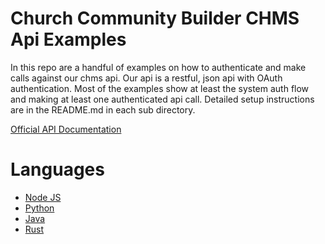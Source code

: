 # Church Community Builder CHMS Api Examples
In this repo are a handful of examples on how to authenticate and make calls
against our chms api. Our api is a restful, json api with OAuth authentication.
Most of the examples show at least the system auth flow and making at least one
authenticated api call. Detailed setup instructions are in the README.md in
each sub directory.

[Official API Documentation](https://stable.ccbchurch.com/documentation/)

# Languages
- [Node JS](/nodejs)
- [Python](/python)
- [Java](/java)
- [Rust](/rust)
